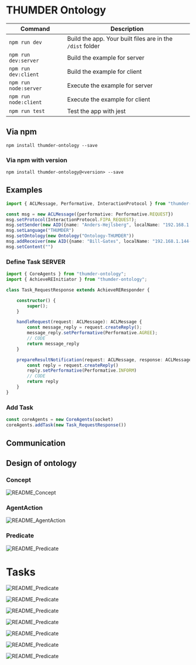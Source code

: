 # THUMDER Ontology

| Command               | Description                                               |
| --------------------- | --------------------------------------------------------- |
| `npm run dev`         | Build the app. Your built files are in the `/dist` folder |
| `npm run dev:server`  | Build the example for server                              |
| `npm run dev:client`  | Build the example for client                              |
| `npm run node:server` | Execute the example for server                            |
| `npm run node:client` | Execute the example for client                            |
| `npm run test`        | Test the app with jest                                    |

## Via npm

```
npm install thumder-ontology --save
```
### Via npm with version
```
npm install thumder-ontology@<version> --save
```

## Examples

```ts
import { ACLMessage, Performative, InteractionProtocol } from "thumder-ontology";

const msg = new ACLMessage({performative: Performative.REQUEST})
msg.setProtocol(InteractionProtocol.FIPA_REQUEST);
msg.setSender(new AID({name: "Anders-Hejlsberg", localName: "192.168.1.144-Anders-Hejlsberg"}));
msg.setLanguage("THUMDER")
msg.setOntology(new Ontology("Ontology-THUMDER"))
msg.addReceiver(new AID({name: "Bill-Gates", localName: "192.168.1.144-Bill-Gates"}))
msg.setContent("")
```

### Define Task SERVER

```ts
import { CoreAgents } from "thumder-ontology";
import { AchieveREInitiator } from "thumder-ontology";

class Task_RequestResponse extends AchieveREResponder {

    constructor() {
        super();
    }

    handleRequest(request: ACLMessage): ACLMessage {
        const message_reply = request.createReply();
        message_reply.setPerformative(Performative.AGREE);
        // CODE
        return message_reply
    }

    prepareResultNotification(request: ACLMessage, response: ACLMessage): ACLMessage {
        const reply = request.createReply()
        reply.setPerformative(Performative.INFORM)
        // CODE
        return reply
    }
}

```

### Add Task

```ts
const coreAgents = new CoreAgents(socket)
coreAgents.addTask(new Task_RequestResponse())
```

## Communication



## Design of ontology

### Concept

![README_Concept](http://www.plantuml.com/plantuml/proxy?cache=no&src=https://raw.githubusercontent.com/nonodev96/THUMDER_ontology/master/assets/VocabularyConcept.puml)

### AgentAction

![README_AgentAction](http://www.plantuml.com/plantuml/proxy?cache=no&src=https://raw.githubusercontent.com/nonodev96/THUMDER_ontology/master/assets/VocabularyAgentAction.puml)

### Predicate

![README_Predicate](http://www.plantuml.com/plantuml/proxy?cache=no&src=https://raw.githubusercontent.com/nonodev96/THUMDER_ontology/master/assets/VocabularyPredicate.puml)


# Tasks
![README_Predicate](http://www.plantuml.com/plantuml/proxy?cache=no&src=https://raw.githubusercontent.com/nonodev96/THUMDER_ontology/master/assets/2.3.1_Sequence.puml)

![README_Predicate](http://www.plantuml.com/plantuml/proxy?cache=no&src=https://raw.githubusercontent.com/nonodev96/THUMDER_ontology/master/assets/2.3_Sequence.puml)

![README_Predicate](http://www.plantuml.com/plantuml/proxy?cache=no&src=https://raw.githubusercontent.com/nonodev96/THUMDER_ontology/master/assets/2.4.1_Sequence.puml)

![README_Predicate](http://www.plantuml.com/plantuml/proxy?cache=no&src=https://raw.githubusercontent.com/nonodev96/THUMDER_ontology/master/assets/2.4_Sequence.puml)

![README_Predicate](http://www.plantuml.com/plantuml/proxy?cache=no&src=https://raw.githubusercontent.com/nonodev96/THUMDER_ontology/master/assets/2.5.1_Sequence.puml)

![README_Predicate](http://www.plantuml.com/plantuml/proxy?cache=no&src=https://raw.githubusercontent.com/nonodev96/THUMDER_ontology/master/assets/2.5_Sequence.puml)

![README_Predicate](http://www.plantuml.com/plantuml/proxy?cache=no&src=https://raw.githubusercontent.com/nonodev96/THUMDER_ontology/master/assets/2.6_Sequence.puml)
